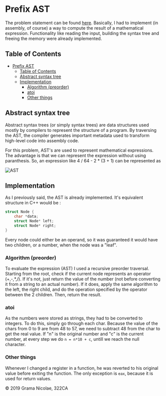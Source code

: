 # Prefix AST

The problem statement can be found [here](https://ocw.cs.pub.ro/courses/iocla/teme/tema-1). Basically, I had to implement (in assembly, of course) a way to compute the result of a mathematical expression. Functionality like reading the input, building the syntax tree and freeing the memory were already implemented.

## Table of Contents

- [Prefix AST](#prefix-ast)
  - [Table of Contents](#table-of-contents)
  - [Abstract syntax tree](#abstract-syntax-tree)
  - [Implementation](#implementation)
    - [Algorithm (preorder)](#algorithm-preorder)
    - [atoi](#atoi)
    - [Other things](#other-things)

## Abstract syntax tree

Abstract syntax trees (or simply syntax trees) are data structures used mostly by compilers to represent the structure of a program. By traversing the AST, the compiler generates important metadata used to transform high-level code into assembly code.

For this problem, AST's are used to represent mathematical expressions. The advantage is that we can represent the expression without using paranthesis. So, an expression like 4 / 64 - 2 * (3 + 1) can be represented as

![AST](https://ocw.cs.pub.ro/courses/_media/iocla/teme/ast.png?cache= "AST")

## Implementation

As I previously said, the AST is already implemented. It's equivalent structure in C++ would be :

```cpp
struct Node {
    char *data;
    struct Node* left;
    struct Node* right;
}
```

Every node could either be an operand, so it was guaranteed it would have two children, or a number, when the node was a "leaf".

### Algorithm (preorder)

To evaluate the expression (AST) I used a recursive preorder traversal. Starting from the root, check if the current node represents an operator (+,-,*,/). If it's not, just return the value of the number (not before converting it from a string to an actual number). If it does, apply the same algorithm to the left, the right child, and do the operation specified by the operator between the 2 children. Then, return the result.

### atoi

As the numbers were stored as strings, they had to be converted to integers. To do this, simply go through each char. Because the value of the chars from 0 to 9 are from 48 to 57, we need to subtract 48 from the char to get the real value. If "n" is the original number and "c" is the current number, at every step we do `n = n*10 + c`, untill we reach the null character.

### Other things

Whenever I changed a register in a function, he was reverted to his original value before exiting the function. The only exception is `eax`, because it is used for return values.

© 2019 Grama Nicolae, 322CA
